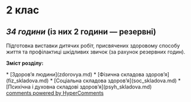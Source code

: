 <div id="hypercomments_widget" class="js-hypercomments-widget invisible"></div>

2 клас
=============================================
## <i>34 години</i> (із них 2 години — резервні)

<p>Підготовка виставки дитячих робіт, присвячених здоровому способу життя та профілактиці шкідливих звичок (за рахунок резервних годин).</p>

<p><b>Зміст розділу:</b></p>
* [Здоров’я людини](zdorovya.md)
* [Фізична складова здоров’я](fiz_skladova.md)
* [Соціальна складова здоров’я](soc_skladova.md)
* [Психічна і духовна складові здоров’я](psyh_skladova.md)


<div class="js-hypercomments-container">
<a href="http://hypercomments.com" class="hc-link" title="comments widget">comments powered by HyperComments</a>
</div>